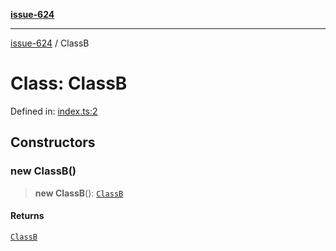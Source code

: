 [**issue-624**](../index.md)

***

[issue-624](../index.rst) / ClassB

# Class: ClassB

Defined in: [index.ts:2](https://github.com/typedoc2md/typedoc-plugin-markdown-scratchpad/blob/main/issues/624/src/index.ts#L2)

## Constructors

### new ClassB()

> **new ClassB**(): [`ClassB`](ClassB.md)

#### Returns

[`ClassB`](ClassB.md)

